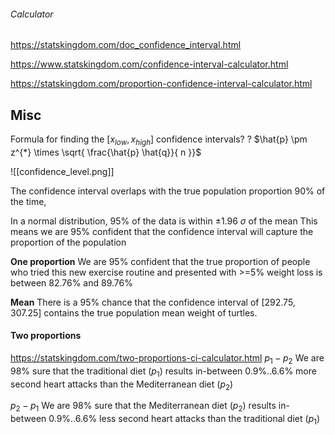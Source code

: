 ###### Calculator
https://statskingdom.com/doc_confidence_interval.html

https://www.statskingdom.com/confidence-interval-calculator.html

https://statskingdom.com/proportion-confidence-interval-calculator.html

## Misc
Formula for finding the $[x_{low}, x_{high}]$ confidence intervals?
?
$\hat{p} \pm z^{*} \times \sqrt{ \frac{\hat{p} \hat{q}}{ n }}$

![[confidence_level.png]]


The confidence interval overlaps with the true population proportion
90% of the time, 

In a normal distribution, 95% of the data is within $\pm 1.96$ $\sigma$ of the mean 
	This means we are 95% confident that the confidence interval will capture the proportion of the population

**One proportion**
We are 95% confident that the true proportion of people who tried this new exercise routine and presented with >=5% weight loss is between 82.76% and 89.76% 

**Mean**
There is a 95% chance that the confidence interval of \[292.75, 307.25] contains the true population mean weight of turtles.
#### Two proportions
https://statskingdom.com/two-proportions-ci-calculator.html
$p_{1} - p_{2}$
We are 98% sure that the traditional diet ($p_{1}$) results in-between $0.9\%..6.6\%$ more second heart attacks than the Mediterranean diet ($p_{2}$)

$p_{2} - p_{1}$
We are 98% sure that the Mediterranean diet ($p_{2}$) results in-between $0.9\%..6.6\%$ less second heart attacks than the traditional diet ($p_{1}$)